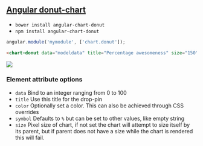 ## [Angular donut-chart](https://nervetattoo.github.io/angular-chart-donut)

* `bower install angular-chart-donut`
* `npm install angular-chart-donut`

```js
angular.module('mymodule', ['chart.donut']);
```
```html
<chart-donut data="modeldata" title="Percentage awesomeness" size="150"></chart-donut>
```

<img src="https://nervetattoo.github.io/angular-chart-donut/images/shot.png">

### Element attribute options

* `data`  Bind to an integer ranging from 0 to 100
* `title` Use this title for the drop-pin
* `color` Optionally set a color. This can also be achieved through CSS overrides
* `symbol` Defaults to `%` but can be set to other values, like empty string
* `size`  Pixel size of chart, if not set the chart will attempt to size itself by its parent, but if parent does not have a size while the chart is rendered this will fail.
